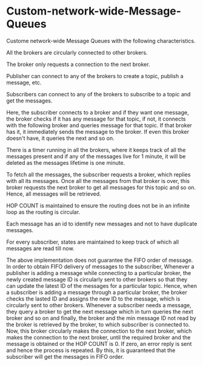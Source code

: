 # Custom-network-wide-Message-Queues

Custome network-wide Message Queues with the following characteristics.

All the brokers are circularly connected to other brokers.

The broker only requests a connection to the next broker. 

Publisher can connect to any of the brokers to create a topic, publish a message, etc.

Subscribers can connect to any of the brokers to subscribe to a topic and get the messages.


Here, the subscriber connects to a broker and if they want one message, the broker checks if it has any message for that topic, if not, it connects with the following broker and queries message for that topic. If that broker has it, it immediately sends the message to the broker. If even this broker doesn't have, it queries the next and so on.

There is a timer running in all the brokers, where it keeps track of all the messages present and if any of the messages live for 1 minute, it will be deleted as the messages lifetime is one minute.

To fetch all the messages, the subscriber requests a broker, which replies with all its messages. Once all the messages from that broker is over, this broker requests the next broker to get all messages for this topic and so on.
Hence, all messages will be retrieved.

HOP COUNT is maintained to ensure the routing does not be in an infinite loop as the routing is circular.

Each message has an id to identify new messages and not to have duplicate messages.

For every subscriber, states are maintained to keep track of which all messages are read till now.



The above implementation does not guarantee the FIFO order of message.
In order to obtain FIFO delivery of messages to the subscriber,
Whenever a publisher is adding a message while connecting to a particular broker, the newly created message ID is circularly sent to other brokers so that they can update the latest ID of the messages for a particular topic. Hence, when a subscriber is adding a message through a particular broker, the broker checks the lasted ID and assigns the new ID to the message, which is circularly sent to other brokers. Whenever a subscriber needs a message, they query a broker to get the next message which in turn queries the next broker and so on and finally, the broker and the min message ID not read by the broker is retrieved by the broker, to which subscriber is connected to. Now, this broker circularly makes the connection to the next broker, which makes the connection to the next broker, until the required broker and the message is obtained or the HOP COUNT is 0. If zero, an error reply is sent and hence the process is repeated.
By this, it is guaranteed that the subscriber will get the messages in FIFO order. 
